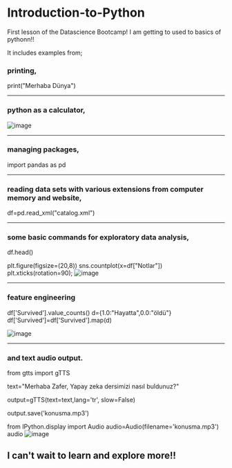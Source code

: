 # Introduction-to-Python
First lesson of the Datascience Bootcamp! I am getting to used to basics of pythonn!!

It includes examples from;

### printing,
print("Merhaba Dünya")

------------------------------------------------------------------------------------
### python as a calculator,

![image](https://user-images.githubusercontent.com/122751581/215348250-2d86cf89-e3b6-4b0d-8914-dc9c12cc2b5f.png)

------------------------------------------------------------------------
### managing packages, 

import pandas as pd

-----------------------------------------------------------------------------------
### reading data sets with various extensions from computer memory and website, 
df=pd.read_xml("catalog.xml")

-------------------------------------------------------
### some basic commands for exploratory data analysis,  

df.head()

plt.figure(figsize=(20,8))
sns.countplot(x=df["Notlar"]) 
plt.xticks(rotation=90);
![image](https://user-images.githubusercontent.com/122751581/215348440-43728610-6921-407b-8ba3-a5084255f21b.png)

------------------------------------------------
### feature engineering 

df['Survived'].value_counts()
d={1.0:"Hayatta",0.0:"öldü"}
df['Survived']=df['Survived'].map(d)

![image](https://user-images.githubusercontent.com/122751581/215348466-d867bb47-e9ec-47dc-848a-23b3668ed3bf.png)

---------------------------------------
### and text audio output.

from gtts import gTTS

text="Merhaba Zafer, Yapay zeka dersimizi nasıl buldunuz?"

output=gTTS(text=text,lang='tr', slow=False)

output.save('konusma.mp3')

from IPython.display import Audio
audio=Audio(filename='konusma.mp3')
audio
![image](https://user-images.githubusercontent.com/122751581/215348613-c896c5c7-daef-4114-b64c-d6ae337bc943.png)


## I can't wait to learn and explore more!!

